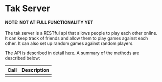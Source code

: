 Tak Server
==========

#### NOTE: NOT AT FULL FUNCTIONALITY YET

The tak server is a RESTful api that allows people to play each other online.
It can keep track of friends and allow them to play games against each other.
It can also set up random games against random players.

The API is described in detail [here](api.md).
A summary of the methods are described below:

| Call                       | Description                                           |
|----------------------------|-------------------------------------------------------|
|                            |                                                       |

